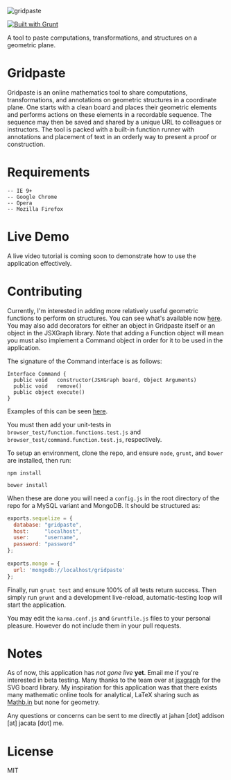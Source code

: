 
![gridpaste](http://i.imgur.com/SgA43Vu.png) 

[![Built with Grunt](https://cdn.gruntjs.com/builtwith.png)](http://gruntjs.com/)

A tool to paste computations, transformations, and structures on a geometric plane.

Gridpaste
=========
Gridpaste is an online mathematics tool to share computations, transformations, and annotations on geometric structures in a coordinate plane. One starts with a clean board and places their geometric elements and performs actions on these elements in a recordable sequence. The sequence may then be saved and shared by a unique URL to colleagues or instructors. The tool is packed with a built-in function runner with annotations and placement of text in an orderly way to present a proof or construction.


Requirements
============
    -- IE 9+
    -- Google Chrome
    -- Opera
    -- Mozilla Firefox


Live Demo
=========
A live video tutorial is coming soon to demonstrate how to use the application effectively.


Contributing
===
Currently, I'm interested in adding more relatively useful geometric functions to perform on structures. You can see what's available now [here](https://github.com/jahan-addison/gridpaste/blob/master/public/app/board/functions/functions.js). You may also add decorators for either an object in Gridpaste itself or an object in the JSXGraph library. Note that adding a Function object will mean you must also implement a Command object in order for it to be used in the application.

The signature of the Command interface is as follows:
```
Interface Command {
  public void   constructor(JSXGraph board, Object Arguments)
  public void   remove()
  public object execute()
}
```
Examples of this can be seen [here](https://github.com/jahan-addison/gridpaste/tree/master/public/app/events).

You must then add your unit-tests in `browser_test/function.functions.test.js` and `browser_test/command.function.test.js`, respectively.

To setup an environment, clone the repo, and ensure `node`, `grunt`, and `bower` are installed, then run:

`npm install`

`bower install`

When these are done you will need a `config.js` in the root directory of the repo for a MySQL variant and MongoDB. It should be structured as:

```javascript
exports.sequelize = {
  database: "gridpaste",
  host:     "localhost",
  user:     "username",
  password: "password"
};
 
exports.mongo = {
  url: 'mongodb://localhost/gridpaste'
};
```

Finally, run `grunt test` and ensure 100% of all tests return success. Then simply run `grunt` and a development live-reload, automatic-testing loop will start the application.

You may edit the `karma.conf.js` and `Gruntfile.js` files to your personal pleasure. However do not include them in your pull requests.

Notes
===
As of now, this application has *not gone live* __yet__. Email me if you're interested in beta testing. Many thanks to the team over at [jsxgraph](http://jsxgraph.uni-bayreuth.de/wp/) for the SVG board library. My inspiration for this application was that there exists many mathematic online tools for analytical, LaTeX sharing such as [Mathb.in](http://mathb.in) but none for geometry.

Any questions or concerns can be sent to me directly at jahan [dot] addison [at] jacata [dot] me.

License
===
MIT
